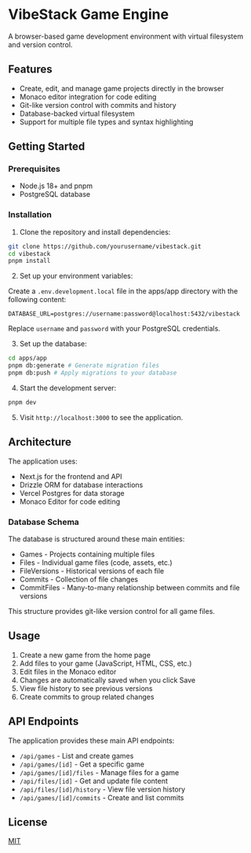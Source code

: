 # VibeStack Game Engine

A browser-based game development environment with virtual filesystem and version control.

## Features

- Create, edit, and manage game projects directly in the browser
- Monaco editor integration for code editing
- Git-like version control with commits and history
- Database-backed virtual filesystem
- Support for multiple file types and syntax highlighting

## Getting Started

### Prerequisites

- Node.js 18+ and pnpm
- PostgreSQL database

### Installation

1. Clone the repository and install dependencies:

```bash
git clone https://github.com/yourusername/vibestack.git
cd vibestack
pnpm install
```

2. Set up your environment variables:

Create a `.env.development.local` file in the apps/app directory with the following content:

```
DATABASE_URL=postgres://username:password@localhost:5432/vibestack
```

Replace `username` and `password` with your PostgreSQL credentials.

3. Set up the database:

```bash
cd apps/app
pnpm db:generate # Generate migration files
pnpm db:push # Apply migrations to your database
```

4. Start the development server:

```bash
pnpm dev
```

5. Visit `http://localhost:3000` to see the application.

## Architecture

The application uses:

- Next.js for the frontend and API
- Drizzle ORM for database interactions
- Vercel Postgres for data storage
- Monaco Editor for code editing

### Database Schema

The database is structured around these main entities:

- Games - Projects containing multiple files
- Files - Individual game files (code, assets, etc.)
- FileVersions - Historical versions of each file
- Commits - Collection of file changes
- CommitFiles - Many-to-many relationship between commits and file versions

This structure provides git-like version control for all game files.

## Usage

1. Create a new game from the home page
2. Add files to your game (JavaScript, HTML, CSS, etc.)
3. Edit files in the Monaco editor
4. Changes are automatically saved when you click Save
5. View file history to see previous versions
6. Create commits to group related changes

## API Endpoints

The application provides these main API endpoints:

- `/api/games` - List and create games
- `/api/games/[id]` - Get a specific game
- `/api/games/[id]/files` - Manage files for a game
- `/api/files/[id]` - Get and update file content
- `/api/files/[id]/history` - View file version history
- `/api/games/[id]/commits` - Create and list commits

## License

[MIT](LICENSE)
